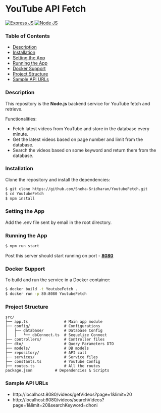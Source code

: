 # YouTube API Fetch

[![Express JS](https://img.shields.io/badge/Express.js-4.21.2-green.svg?logo=express)](https://expressjs.com/) [![Node JS](https://img.shields.io/badge/Node.js-18.19.0-green.svg?logo=Node.Js)](https://nodejs.org/)

### Table of Contents

- [Description](#description)
- [Installation](#installation)
- [Setting the App](#setting-the-app)
- [Running the App](#running-the-app)
- [Docker Support](#docker-support)
- [Project Structure](#project-structure)
- [Sample API URLs](#sample-api-urls)

### Description

This repository is the **Node.js** backend service for YouTube fetch and retrieve.

Functionalities:

- Fetch latest videos from YouTube and store in the database every minute.
- Get the latest videos based on page number and limit from the database.
- Search the videos based on some keyword and return them from the database.

### Installation

Clone the repository and install the dependencies:

```bash
$ git clone https://github.com/Sneha-Sridharan/YoutubeFetch.git
$ cd YoutubeFetch
$ npm install
```

### Setting the App

Add the .env file sent by email in the root directory.

### Running the App
```bash
$ npm run start
```

Post this server should start running on port - **[8080](http://localhost:8080/)**

### Docker Support

To build and run the service in a Docker container:

```bash
$ docker build -t YoutubeFetch .
$ docker run -p 80:8080 YoutubeFetch
```

### Project Structure

```
src/
├── app.ts                # Main app module
├── config/               # Configurations
│   ├── database/         # Database Config
│   │   └── dbConnect.ts  # Sequelize Connect
├── controllers/          # Controller files
├── dto/                  # Query Parameters DTO
├── models/               # DB models 
├── repository/           # API call
├── services/             # Service files
├── constants.ts          # YouTube Config
├── routes.ts             # All the routes 
package.json          # Dependencies & Scripts
```

### Sample API URLs

- http://localhost:8080/videos/getVideos?page=1&limit=20
- http://localhost:8080/videos/searchVideos?page=1&limit=20&searchKeyword=dhoni
